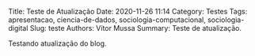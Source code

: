 Title: Teste de Atualização
Date: 2020-11-26 11:14
Category: Testes
Tags: apresentacao, ciencia-de-dados, sociologia-computacional, sociologia-digital
Slug: teste
Authors: Vítor Mussa
Summary: Teste de atualização.

Testando atualização do blog.